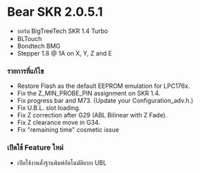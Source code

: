 # Bear SKR 2.0.5.1

* บอร์ต BigTreeTech SKR 1.4 Turbo
* BLTouch
* Bondtech BMG
* Stepper 1.8 @ 1A on X, Y, Z and E

### รายการที่แก้ไข

* Restore Flash as the default EEPROM emulation for LPC176x.
* Fix the Z_MIN_PROBE_PIN assignment on SKR 1.4.
* Fix progress bar and M73. (Update your Configuration_adv.h.)
* Fix U.B.L. slot loading.
* Fix Z correction after G29 (ABL Bilinear with Z Fade).
* Fix Z clearance move in G34.
* Fix "remaining time" cosmetic issue

### เปิดใช้ Feature ใหม่

* เปิดใช้งานตั้งฐานพิมพ์อัตโนมัติแบบ UBL
